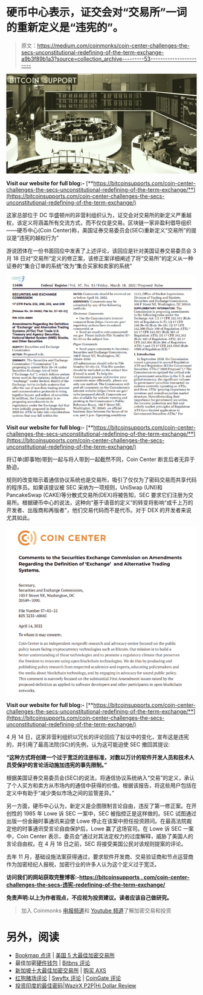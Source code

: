 # 硬币中心表示，证交会对“交易所”一词的重新定义是“违宪的”。

> 原文：<https://medium.com/coinmonks/coin-center-challenges-the-secs-unconstitutional-redefining-of-the-term-exchange-a9b3f89b1a3?source=collection_archive---------53----------------------->

![](img/aa8ef7088d94b5e43df104c9d9ef1896.png)

**Visit our website for full blog:-** [**https://bitcoinsupports.com/coin-center-challenges-the-secs-unconstitutional-redefining-of-the-term-exchange/**](https://bitcoinsupports.com/coin-center-challenges-the-secs-unconstitutional-redefining-of-the-term-exchange/)

这家总部位于 DC 华盛顿州的非营利组织认为，证交会对交易所的新定义严重越权，该定义将涵盖所有交流方式，而不仅仅是交易。区块链一家非盈利倡导组织——硬币中心(Coin Center)称，美国证券交易委员会(SEC)重新定义“交易所”的提议是“违宪的越权行为”

游说团体在一份书面回应中发表了上述评论，该回应是针对美国证券交易委员会 3 月 18 日对“交易所”定义的修正案，该修正案详细阐述了将“交易所”的定义从一种证券的“集合订单的系统”改为“集合买家和卖家的系统”

![](img/3ea8b0cdfe4d36faf7ac5811bdbe9017.png)

**Visit our website for full blog:-** [**https://bitcoinsupports.com/coin-center-challenges-the-secs-unconstitutional-redefining-of-the-term-exchange/**](https://bitcoinsupports.com/coin-center-challenges-the-secs-unconstitutional-redefining-of-the-term-exchange/)

将订单(即事物)带到一起与将人带到一起截然不同，Coin Center 断言后者无异于胁迫。

规则的改变暗示着通信协议系统也是交易所，吸引了仅仅为了密码交易而共享代码的程序员。如果该提议被 SEC 采纳为一项规则，UniSwap (UNI)和 PancakeSwap (CAKE)等分散式交易所(DEX)将被告知，SEC 要求它们注册为交易所。根据硬币中心的说法，这种向“基于语音的定义”的转变将影响“成千上万的开发者、出版商和再版者”，他们交易代码而不是代币。对于 DEX 的开发者来说尤其如此。

![](img/7cc5e412a9222192d3824c529db1e7ab.png)

**Visit our website for full blog:-** [**https://bitcoinsupports.com/coin-center-challenges-the-secs-unconstitutional-redefining-of-the-term-exchange/**](https://bitcoinsupports.com/coin-center-challenges-the-secs-unconstitutional-redefining-of-the-term-exchange/)

4 月 14 日，这家非营利组织以冗长的评论回应了拟议中的变化，宣布这是违宪的，并引用了最高法院(SC)的先例，认为这可能迫使 SEC 撤回其提议:

**“这种方式将创建一个过于宽泛的注册标准，对数以万计的软件开发人员和技术人员受保护的言论活动施加违宪的事先限制。”**

根据美国证券交易委员会(SEC)的说法，将通信协议系统纳入“交易”的定义，承认了个人买方和卖方从市场内的通信中获得的价值。根据该报告，将这些用户包括在定义中有助于“减少类似市场之间的监管差异。”

另一方面，硬币中心认为，新定义是企图限制言论自由，违反了第一修正案。在开创性的 1985 年 Lowe 诉 SEC 一案中，SEC 被指控正是这样做的。SEC 试图通过出版一份金融时事通讯来迫使 Lowe 停止在该案中担任投资顾问。在最高法院裁定他的时事通讯受言论自由保护后，Lowe 赢了这场官司。在 Lowe 诉 SEC 一案中，Coin Center 表示，委员会“通过对其法定权力的过度解释，威胁了美国人的言论自由权。在 4 月 18 日之前，SEC 将接受美国公民对该规则提案的评论。

去年 11 月，基础设施法案获得通过，要求软件开发商、交易验证商和节点运营商作为加密经纪人报税，加密行业的许多人认为这个定义过于宽泛。

**访问我们的网站获取完整博客:-**[**https://bitcoinsupports . com/coin-center-challenges-the-secs-违宪-redefining-of-the-term-exchange/**](https://bitcoinsupports.com/coin-center-challenges-the-secs-unconstitutional-redefining-of-the-term-exchange/)

**免责声明:以上为作者观点，不应视为投资建议。读者应该自己做研究。**

> 加入 Coinmonks [电报频道](https://t.me/coincodecap)和 [Youtube 频道](https://www.youtube.com/c/coinmonks/videos)了解加密交易和投资

# 另外，阅读

*   [Bookmap 点评](https://coincodecap.com/bookmap-review-2021-best-trading-software) | [美国 5 大最佳加密交易所](https://coincodecap.com/crypto-exchange-usa)
*   最佳加密[硬件钱包](/coinmonks/hardware-wallets-dfa1211730c6) | [Bitbns 评论](/coinmonks/bitbns-review-38256a07e161)
*   [新加坡十大最佳加密交易所](https://coincodecap.com/crypto-exchange-in-singapore) | [购买 AXS](https://coincodecap.com/buy-axs-token)
*   [红狗赌场评论](https://coincodecap.com/red-dog-casino-review) | [Swyftx 评论](https://coincodecap.com/swyftx-review) | [CoinGate 评论](https://coincodecap.com/coingate-review)
*   [投资印度的最佳密码](https://coincodecap.com/best-crypto-to-invest-in-india-in-2021)|[WazirX P2P](https://coincodecap.com/wazirx-p2p)|[Hi Dollar Review](https://coincodecap.com/hi-dollar-review)